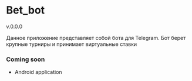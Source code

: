 # Bet_bot
v.0.0.0

Данное приложение представляет собой бота для Telegram. Бот берет крупные турниры и принимает виртуальные ставки

### Coming soon
- Android application
